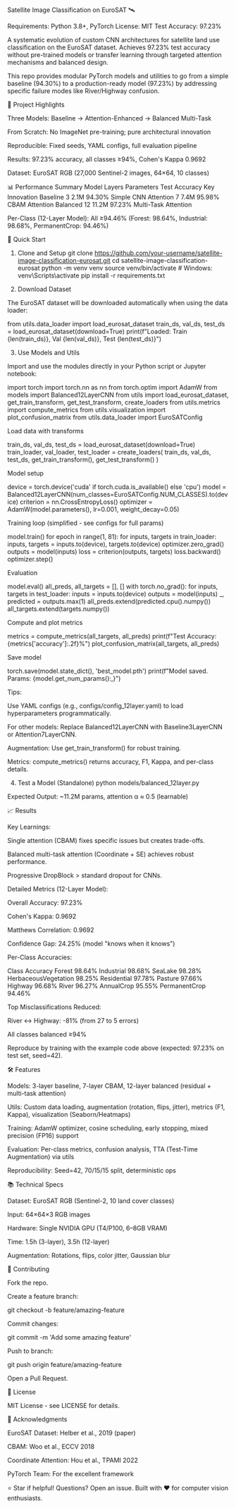 Satellite Image Classification on EuroSAT 🛰️

Requirements: Python 3.8+, PyTorch
License: MIT
Test Accuracy: 97.23%

A systematic evolution of custom CNN architectures for satellite land use classification on the EuroSAT dataset. Achieves 97.23% test accuracy without pre-trained models or transfer learning through targeted attention mechanisms and balanced design.

This repo provides modular PyTorch models and utilities to go from a simple baseline (94.30%) to a production-ready model (97.23%) by addressing specific failure modes like River/Highway confusion.

🎯 Project Highlights

Three Models: Baseline → Attention-Enhanced → Balanced Multi-Task

From Scratch: No ImageNet pre-training; pure architectural innovation

Reproducible: Fixed seeds, YAML configs, full evaluation pipeline

Results: 97.23% accuracy, all classes ≥94%, Cohen's Kappa 0.9692

Dataset: EuroSAT RGB (27,000 Sentinel-2 images, 64×64, 10 classes)

📊 Performance Summary
Model	Layers	Parameters	Test Accuracy	Key Innovation
Baseline	3	2.1M	94.30%	Simple CNN
Attention	7	7.4M	95.98%	CBAM Attention
Balanced	12	11.2M	97.23%	Multi-Task Attention

Per-Class (12-Layer Model): All ≥94.46%
(Forest: 98.64%, Industrial: 98.68%, PermanentCrop: 94.46%)

🚀 Quick Start
1. Clone and Setup
git clone https://github.com/your-username/satellite-image-classification-eurosat.git
cd satellite-image-classification-eurosat
python -m venv venv
source venv/bin/activate  # Windows: venv\Scripts\activate
pip install -r requirements.txt

2. Download Dataset

The EuroSAT dataset will be downloaded automatically when using the data loader:

from utils.data_loader import load_eurosat_dataset
train_ds, val_ds, test_ds = load_eurosat_dataset(download=True)
print(f"Loaded: Train {len(train_ds)}, Val {len(val_ds)}, Test {len(test_ds)}")

3. Use Models and Utils

Import and use the modules directly in your Python script or Jupyter notebook:

import torch
import torch.nn as nn
from torch.optim import AdamW
from models import Balanced12LayerCNN
from utils import load_eurosat_dataset, get_train_transform, get_test_transform, create_loaders
from utils.metrics import compute_metrics
from utils.visualization import plot_confusion_matrix
from utils.data_loader import EuroSATConfig


Load data with transforms

train_ds, val_ds, test_ds = load_eurosat_dataset(download=True)
train_loader, val_loader, test_loader = create_loaders(
    train_ds, val_ds, test_ds, get_train_transform(), get_test_transform()
)


Model setup

device = torch.device('cuda' if torch.cuda.is_available() else 'cpu')
model = Balanced12LayerCNN(num_classes=EuroSATConfig.NUM_CLASSES).to(device)
criterion = nn.CrossEntropyLoss()
optimizer = AdamW(model.parameters(), lr=0.001, weight_decay=0.05)


Training loop (simplified - see configs for full params)

model.train()
for epoch in range(1, 81):
    for inputs, targets in train_loader:
        inputs, targets = inputs.to(device), targets.to(device)
        optimizer.zero_grad()
        outputs = model(inputs)
        loss = criterion(outputs, targets)
        loss.backward()
        optimizer.step()


Evaluation

model.eval()
all_preds, all_targets = [], []
with torch.no_grad():
    for inputs, targets in test_loader:
        inputs = inputs.to(device)
        outputs = model(inputs)
        _, predicted = outputs.max(1)
        all_preds.extend(predicted.cpu().numpy())
        all_targets.extend(targets.numpy())


Compute and plot metrics

metrics = compute_metrics(all_targets, all_preds)
print(f"Test Accuracy: {metrics['accuracy']:.2f}%")
plot_confusion_matrix(all_targets, all_preds)


Save model

torch.save(model.state_dict(), 'best_model.pth')
print(f"Model saved. Params: {model.get_num_params():,}")


Tips:

Use YAML configs (e.g., configs/config_12layer.yaml) to load hyperparameters programmatically.

For other models: Replace Balanced12LayerCNN with Baseline3LayerCNN or Attention7LayerCNN.

Augmentation: Use get_train_transform() for robust training.

Metrics: compute_metrics() returns accuracy, F1, Kappa, and per-class details.

4. Test a Model (Standalone)
python models/balanced_12layer.py


Expected Output: ~11.2M params, attention α ≈ 0.5 (learnable)

📈 Results

Key Learnings:

Single attention (CBAM) fixes specific issues but creates trade-offs.

Balanced multi-task attention (Coordinate + SE) achieves robust performance.

Progressive DropBlock > standard dropout for CNNs.

Detailed Metrics (12-Layer Model):

Overall Accuracy: 97.23%

Cohen's Kappa: 0.9692

Matthews Correlation: 0.9692

Confidence Gap: 24.25% (model "knows when it knows")

Per-Class Accuracies:

Class	Accuracy
Forest	98.64%
Industrial	98.68%
SeaLake	98.28%
HerbaceousVegetation	98.25%
Residential	97.78%
Pasture	97.66%
Highway	96.68%
River	96.27%
AnnualCrop	95.55%
PermanentCrop	94.46%

Top Misclassifications Reduced:

River ↔ Highway: -81% (from 27 to 5 errors)

All classes balanced ≥94%

Reproduce by training with the example code above (expected: 97.23% on test set, seed=42).

🛠️ Features

Models: 3-layer baseline, 7-layer CBAM, 12-layer balanced (residual + multi-task attention)

Utils: Custom data loading, augmentation (rotation, flips, jitter), metrics (F1, Kappa), visualization (Seaborn/Heatmaps)

Training: AdamW optimizer, cosine scheduling, early stopping, mixed precision (FP16) support

Evaluation: Per-class metrics, confusion analysis, TTA (Test-Time Augmentation) via utils

Reproducibility: Seed=42, 70/15/15 split, deterministic ops

📚 Technical Specs

Dataset: EuroSAT RGB (Sentinel-2, 10 land cover classes)

Input: 64×64×3 RGB images

Hardware: Single NVIDIA GPU (T4/P100, 6–8GB VRAM)

Time: 1.5h (3-layer), 3.5h (12-layer)

Augmentation: Rotations, flips, color jitter, Gaussian blur

🤝 Contributing

Fork the repo.

Create a feature branch:

git checkout -b feature/amazing-feature


Commit changes:

git commit -m 'Add some amazing feature'


Push to branch:

git push origin feature/amazing-feature


Open a Pull Request.

📄 License

MIT License - see LICENSE for details.

🙏 Acknowledgments

EuroSAT Dataset: Helber et al., 2019 (paper)

CBAM: Woo et al., ECCV 2018

Coordinate Attention: Hou et al., TPAMI 2022

PyTorch Team: For the excellent framework

⭐ Star if helpful! Questions? Open an issue.
Built with ❤️ for computer vision enthusiasts.
